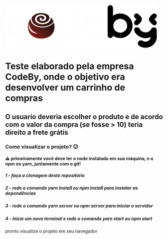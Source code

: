 <img src='/src/assets/images/codetrufas.svg'/>

<h1>Teste elaborado pela empresa CodeBy, onde o objetivo era desenvolver um carrinho de compras</h1>
<h2>O usuario deveria escolher o produto e de acordo com o valor da compra (se fosse > 10) teria direito a frete grátis</h2>

<h3>Como visualizar o projeto? 😕 </h3>

<h4>⚠️ primeiramente você deve ter o node instalado em sua máquina, e o npm ou yarn, juntamente com o git!</h4>
<h5>1 - faça a clonagem deste repositório</h5>
<h5>2 - rode o comando yarn install ou npm install para instalar as dependências</h5>
<h5>3 - rode o comando yarn server ou npm server para iniciar o servidor</h5>
<h5>4 - inicie um novo terminal e rode o comando yarn start ou npm start </h5>
pronto visualize o projeto em seu navegador
